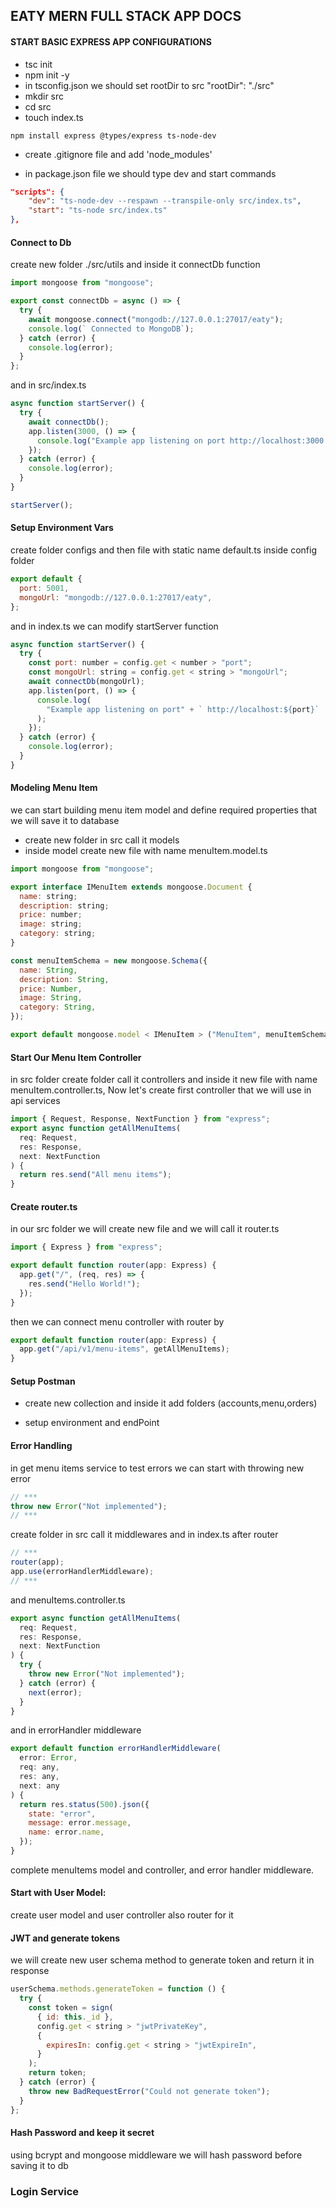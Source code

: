 ## EATY MERN FULL STACK APP DOCS

#### START BASIC EXPRESS APP CONFIGURATIONS

- tsc init
- npm init -y
- in tsconfig.json we should set rootDir to src "rootDir": "./src"
- mkdir src
- cd src
- touch index.ts

```
npm install express @types/express ts-node-dev
```

- create .gitignore file and add 'node_modules'

- in package.json file we should type dev and start commands

```json
"scripts": {
    "dev": "ts-node-dev --respawn --transpile-only src/index.ts",
    "start": "ts-node src/index.ts"
},
```

#### Connect to Db

create new folder ./src/utils and inside it connectDb function

```js
import mongoose from "mongoose";

export const connectDb = async () => {
  try {
    await mongoose.connect("mongodb://127.0.0.1:27017/eaty");
    console.log(` Connected to MongoDB`);
  } catch (error) {
    console.log(error);
  }
};
```

and in src/index.ts

```js
async function startServer() {
  try {
    await connectDb();
    app.listen(3000, () => {
      console.log("Example app listening on port http://localhost:3000!");
    });
  } catch (error) {
    console.log(error);
  }
}

startServer();
```

#### Setup Environment Vars

create folder configs and then file with static name default.ts inside config folder

```js
export default {
  port: 5001,
  mongoUrl: "mongodb://127.0.0.1:27017/eaty",
};
```

and in index.ts we can modify startServer function

```js
async function startServer() {
  try {
    const port: number = config.get < number > "port";
    const mongoUrl: string = config.get < string > "mongoUrl";
    await connectDb(mongoUrl);
    app.listen(port, () => {
      console.log(
        "Example app listening on port" + ` http://localhost:${port}`
      );
    });
  } catch (error) {
    console.log(error);
  }
}
```

#### Modeling Menu Item

we can start building menu item model and define required properties that we will save it to database

- create new folder in src call it models
- inside model create new file with name menuItem.model.ts

```js
import mongoose from "mongoose";

export interface IMenuItem extends mongoose.Document {
  name: string;
  description: string;
  price: number;
  image: string;
  category: string;
}

const menuItemSchema = new mongoose.Schema({
  name: String,
  description: String,
  price: Number,
  image: String,
  category: String,
});

export default mongoose.model < IMenuItem > ("MenuItem", menuItemSchema);
```

#### Start Our Menu Item Controller

in src folder create folder call it controllers and inside it new file with name menuItem.controller.ts, Now let's create first controller that we will use in api services

```js
import { Request, Response, NextFunction } from "express";
export async function getAllMenuItems(
  req: Request,
  res: Response,
  next: NextFunction
) {
  return res.send("All menu items");
}
```

#### Create router.ts

in our src folder we will create new file and we will call it router.ts

```js
import { Express } from "express";

export default function router(app: Express) {
  app.get("/", (req, res) => {
    res.send("Hello World!");
  });
}
```

then we can connect menu controller with router by

```js
export default function router(app: Express) {
  app.get("/api/v1/menu-items", getAllMenuItems);
}
```

#### Setup Postman

- create new collection and inside it add folders (accounts,menu,orders)

- setup environment and endPoint

#### Error Handling

in get menu items service to test errors we can start with throwing new error

```js
// ***
throw new Error("Not implemented");
// ***
```

create folder in src call it middlewares and in index.ts
after router

```js
// ***
router(app);
app.use(errorHandlerMiddleware);
// ***
```

and menuItems.controller.ts

```js
export async function getAllMenuItems(
  req: Request,
  res: Response,
  next: NextFunction
) {
  try {
    throw new Error("Not implemented");
  } catch (error) {
    next(error);
  }
}
```

and in errorHandler middleware

```js
export default function errorHandlerMiddleware(
  error: Error,
  req: any,
  res: any,
  next: any
) {
  return res.status(500).json({
    state: "error",
    message: error.message,
    name: error.name,
  });
}
```

complete menuItems model and controller, and error handler middleware.

#### Start with User Model:

create user model and user controller also router for it

#### JWT and generate tokens

we will create new user schema method to generate token and return it in response

```js
userSchema.methods.generateToken = function () {
  try {
    const token = sign(
      { id: this._id },
      config.get < string > "jwtPrivateKey",
      {
        expiresIn: config.get < string > "jwtExpireIn",
      }
    );
    return token;
  } catch (error) {
    throw new BadRequestError("Could not generate token");
  }
};
```


#### Hash Password and keep it secret
using bcrypt and mongoose middleware we will hash password before saving it to db

### Login Service
